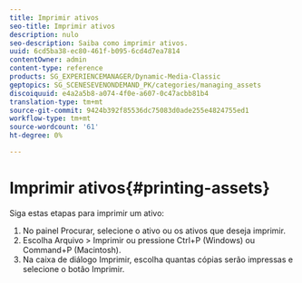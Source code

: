 ```yaml
---
title: Imprimir ativos
seo-title: Imprimir ativos
description: nulo
seo-description: Saiba como imprimir ativos.
uuid: 6cd5ba38-ec80-461f-b095-6cd4d7ea7814
contentOwner: admin
content-type: reference
products: SG_EXPERIENCEMANAGER/Dynamic-Media-Classic
geptopics: SG_SCENESEVENONDEMAND_PK/categories/managing_assets
discoiquuid: e4a2a5b8-a074-4f0e-a607-0c47acbb81b4
translation-type: tm+mt
source-git-commit: 9424b392f85536dc75083d0ade255e4824755ed1
workflow-type: tm+mt
source-wordcount: '61'
ht-degree: 0%

---
```



# Imprimir ativos{#printing-assets}

Siga estas etapas para imprimir um ativo:

1. No painel Procurar, selecione o ativo ou os ativos que deseja imprimir.
1. Escolha Arquivo > Imprimir ou pressione Ctrl+P (Windows) ou Command+P (Macintosh).
1. Na caixa de diálogo Imprimir, escolha quantas cópias serão impressas e selecione o botão Imprimir.

